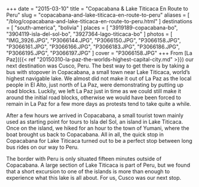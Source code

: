+++
date    = "2015-03-10"
title   = "Copacabana & Lake Titicaca En Route to Peru"
slug    = "copacabana-and-lake-titicaca-en-route-to-peru"
aliases = [ "/blog/copacabana-and-lake-titicaca-en-route-to-peru.html" ]
destinations = [ "south-america", "bolivia" ]
places  = [ "3919189-copacabana-bo", "3904119-isla-del-sol-bo", "3927364-lago-titicaca-bo" ]
photos  = [
  "IMG_3926.JPG", "P3066144.JPG", "P3066150.JPG", "P3066158.JPG", "P3066161.JPG",
  "P3066166.JPG", "P3066183.JPG", "P3066186.JPG", "P3066195.JPG", "P3066197.JPG"
]
cover = "P3066158.JPG"
+++
From [La Paz]({{< ref "20150310-la-paz-the-worlds-highest-capital-city.md" >}}) our next destination was Cusco, Peru. The best way to get there is by taking a bus with stopover in Copacabana, a small town near Lake Titicaca, world’s highest navigable lake. We almost did not make it out of La Paz as the local people in El Alto, just north of La Paz, were demonstrating by putting up road blocks. Luckily, we left La Paz just in time as we could still make it around the initial road blocks, otherwise we would have been forced to remain in La Paz for a few more days as protests tend to take quite a while.
<!--more-->

After a few hours we arrived in Copacabana, a small tourist town mainly used as starting point for tours to Isla del Sol, an island in Lake Titicaca. Once on the island, we hiked for an hour to the town of Yumani, where the boat brought us back to Copacabana. All in all, the quick stop in Copacabana for Lake Titicaca turned out to be a perfect stop between long bus rides on our way to Peru.

The border with Peru is only situated fifteen minutes outside of Copacabana. A large section of Lake Titicaca is part of Peru, but we found that a short excursion to one of the islands is more than enough to experience what this lake is all about. For us, Cusco was our next stop.